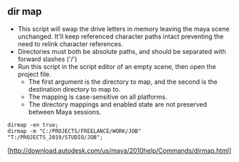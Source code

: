 ## dir map
- This script will swap the drive letters in memory leaving the maya scene unchanged. It'll keep referenced character paths intact      preventing the need to relink character references.
- Directories must both be absolute paths, and should be separated with forward slashes ('/')
- Run this script in the script editor of an empty scene, then open the project file.
  - The first argument is the directory to map, and the second is the destination directory to map to.
  - The mapping is case-sensitive on all platforms.
  - The directory mappings and enabled state are not preserved between Maya sessions.
```
dirmap -en true;
dirmap -m "C:/PROJECTS/FREELANCE/WORK/JOB" "T:/PROJECTS_2019/STUDIO/JOB";
```
[http://download.autodesk.com/us/maya/2010help/Commands/dirmap.html]
